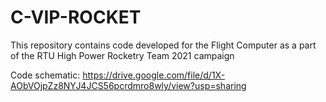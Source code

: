 # C-VIP-ROCKET

This repository contains code developed for the Flight Computer as a part of the RTU High Power Rocketry Team 2021 campaign

Code schematic: https://drive.google.com/file/d/1X-AObVOjpZz8NYJ4JCS56pcrdmro8wly/view?usp=sharing
